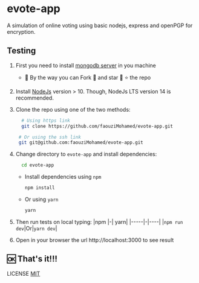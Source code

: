 # evote-app

A simulation of online voting using basic nodejs, express and openPGP for encryption.

## Testing

1. First you need to install [mongodb server](https://www.mongodb.com/try/download/community) in you machine

   - 🤭 By the way you can Fork 🐸 and star 💓 ⭐ the repo

1. Install [NodeJs](https://nodejs.org/en/download/) version > 10. Though, NodeJs LTS version 14 is recommended.
1. Clone the repo using one of the two methods:
   ```bash
     # Using https link
     git clone https://github.com/faouziMohamed/evote-app.git
   ```
   ```bash
    # Or using the ssh link
    git git@github.com:faouziMohamed/evote-app.git
   ```
1. Change directory to `evote-app` and install dependencies:

   ```bash
     cd evote-app
   ```

   - Install dependencies using `npm`

     ```bash
     npm install
     ```

   - Or using `yarn`
     ```bash
     yarn
     ```

1. Then run tests on local typing:
   |npm |-| yarn|
   |-----|-|----|
   |`npm run dev`|Or|`yarn dev`|
1. Open in your browser the url http://localhost:3000 to see result

## 🆗 That's it!!!

LICENSE [MIT](LICENSE)
